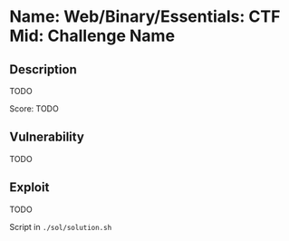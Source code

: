 # Name: Web/Binary/Essentials: CTF Mid: Challenge Name

## Description

TODO

Score: TODO

## Vulnerability

TODO

## Exploit

TODO

Script in `./sol/solution.sh`
